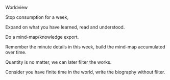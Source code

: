 Worldview

Stop consumption for a week,

Expand on what you have learned, read and understood.

Do a mind-map/knowledge export.

Remember the minute details in this week, build the mind-map accumulated over time.

Quantity is no matter, we can later filter the works. 

Consider you have finite time in the world, write the biography without filter.